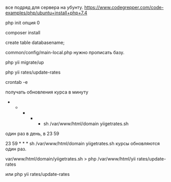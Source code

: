 все подряд для сервера на убунту. 
https://www.codegrepper.com/code-examples/php/ubuntu+install+php+7.4

php init 
опция 0 

composer install

create table databasename;

common/config/main-local.php 
нужно прописать базу. 

php yii migrate/up

php yii rates/update-rates 

crontab -e

получать обновления курса в минуту
* * * * * sh /var/www/html/domain yiigetrates.sh

один раз в день, в 23 59 

23 59 * * * sh /var/www/html/domain yiigetrates.sh
курсы обновляются один раз. 

var/www/html/domain/yiigetrates.sh >
php /var/www/html/yii rates/update-rates

или 
php yii rates/update-rates 

